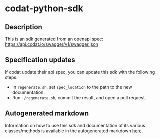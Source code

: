 # codat-python-sdk

## Description

This is an sdk generated from an openapi spec: https://api.codat.io/swagger/v1/swagger.json

## Specification updates

If codat update their api spec, you can update this sdk with the following steps:
- In `regenerate.sh`, set `spec_location` to the path to the new documentation.
- Run `./regenerate.sh`, commit the result, and open a pull request.

## Autogenerated markdown

Information on how to use this sdk and documentation of its various classes/methods is available in the autogenerated markdown [here](generated_info.md).
